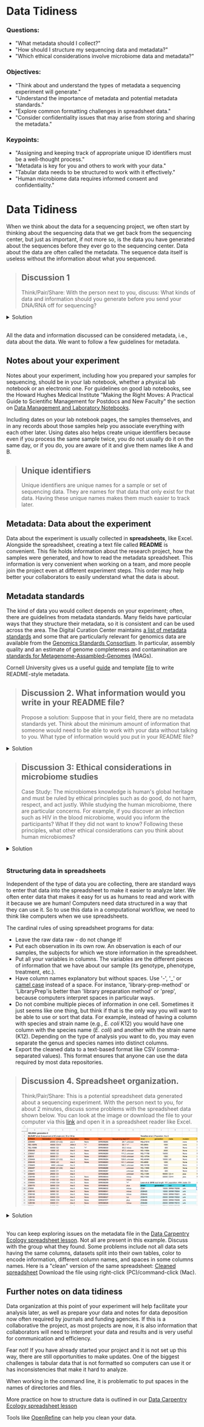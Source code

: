 
# Data Tidiness

### Questions:
- "What metadata should I collect?"
- "How should I structure my sequencing data and metadata?"
- "Which ethical considerations involve microbiome data and metadata?" 
### Objectives:
- "Think about and understand the types of metadata a sequencing experiment will generate."
- "Understand the importance of metadata and potential metadata standards."
- "Explore common formatting challenges in spreadsheet data."
- "Consider confidentiality issues that may arise from storing and sharing the metadata."
### Keypoints:
- "Assigning and keeping track of appropriate unique ID identifiers must be a well-thought process."
- "Metadata is key for you and others to work with your data."
- "Tabular data needs to be structured to work with it effectively."
- "Human microbiome data requires informed consent and confidentiality."

# Data Tidiness

When we think about the data for a sequencing project, we often start by thinking about 
the sequencing data that we get back from the sequencing center, but just as important, 
if not more so, is the data you have generated about the sequences before they ever go to 
the sequencing center. Data about the data are often called the metadata. 
The sequence data itself is useless without the information about what you sequenced.  

> ## Discussion 1
> Think/Pair/Share: With the person next to you, discuss:
> What kinds of data and information should you generate before you send your DNA/RNA off for sequencing?
>
<details>
  <summary markdown="span">Solution</summary>
Types of files and information you have generated:  
<ul>
<li>Spreadsheet or tabular data with the data from your experiment and 
whatever you were measuring for your study.</li>
<li>Lab notebook notes about how you conducted those experiments.</li>
<li>Spreadsheet or tabular data about the samples you sent for sequencing.Sequencing centers often have a particular format they need 
with the name of the sample, DNA concentration, and other information.</li>
<li>Lab notebook notes about how you prepared the DNA/RNA for sequencing and what type of sequencing you are doing, e.g., paired-end Illumina HiSeq.</li>
<br>
There likely will be other ideas here too.
Was this more information and data than you were expecting?
</details>
<br>

All the data and information discussed can be considered metadata, 
i.e., data about the data. We want to follow a few guidelines for metadata.

## Notes about your experiment

Notes about your experiment, including how you prepared your samples for sequencing, 
should be in your lab notebook, whether a physical lab notebook or an electronic one. 
For guidelines on good lab notebooks, see the Howard Hughes Medical Institute 
"Making the Right Moves: A Practical Guide to Scientifıc Management for Postdocs and New Faculty" 
the section on [Data Management and Laboratory Notebooks](http://www.hhmi.org/sites/default/files/Educational%20Materials/Lab%20Management/Making%20the%20Right%20Moves/moves2_ch8.pdf).


Including dates on your lab notebook pages, the samples themselves, and in
any records about those samples help you associate everything with each
other later. Using dates also helps create unique identifiers because even
if you process the same sample twice, you do not usually do it on the same
day, or if you do, you are aware of it and give them names like A and B.

> ## Unique identifiers
> Unique identifiers are unique names for a sample or set of sequencing data.
> They are names for that data that only exist for that data. Having these
> unique names makes them much easier to track later.


## Metadata: Data about the experiment

Data about the experiment is usually collected in **spreadsheets**, like Excel. 
Alongside the spreadsheet, creating a text file called **README** is convenient. 
This file holds information about the research project, how the samples were generated, 
and how to read the metadata spreadsheet. 
This information is very convenient when working on a team, and more
people join the project even at different 
experiment steps. This order may help better your collaborators to easily understand 
what the data is about.

## Metadata standards
The kind of data you would collect depends on your experiment; often, there are guidelines from metadata standards.
Many fields have particular ways that they structure their metadata, so it is consistent and can be used across the area. The Digital Curation Center maintains 
[a list of metadata standards](http://www.dcc.ac.uk/resources/metadata-standards/list) and some that are particularly relevant for genomics data are available from the [Genomics Standards Consortium](http://gensc.org/projects/). In particular, assembly quality and an estimate of genome completeness and contamination are [standards for Metagenome-Assambled-Genomes](https://www.nature.com/articles/nbt.3893) (MAGs).  

Cornell University gives us a useful [guide](https://data.research.cornell.edu/content/readme) and template [file](https://github.com/nselem/organization-metagenomics/blob/master/files/AUTHOR_DATASET_ReadmeTemplate.txt) to write README-style metadata.

> ## Discussion 2. What information would you write in your README file? 
> Propose a solution: Suppose that in your field, there are no metadata standards yet. Think about the 
> minimum amount of information that someone would need to be able to work with your data without talking to you. 
> What type of information would you put in your README file? 
>
<details>
  <summary markdown="span">Solution</summary>
Some examples of clarifications that need to be written in the README are:
<ul>
<li>Date format (mm-dd-yyyy or dd-mm-yyyy, for example).</li>
<li>Meaning of abbreviations.</li>
<li>Meaning or pattern followed to construct the unique IDs of samples.</li>
<li>Details about the methodology.</li>
<li>Contact information about the persons who performed the collection and/or experiments.</li>
<li>Meaning of each variable name.</li>
</ul>
</details>

> ## Discussion 3: Ethical considerations in microbiome studies
> Case Study: The microbiomes knowledge is human's global heritage and must be ruled by ethical principles such as do good, do not harm, respect, and act justly.
> While studying the human microbiome, there are particular concerns. For example, if you discover an infection such as HIV in the blood microbiome, would you inform the participants? What If they did not want to know? Following these principles, what other ethical considerations can you think about human microbiomes? 
<details>
  <summary markdown="span">Solution</summary>
  <ul>
<li>Respect: Ask participants to sign explicit prior informed consent.</li>  
<li>Do good: Share the data but protect participant's privacy</li>
<li>Do no harm: establish a policy about results communications.</li>
<li>Do no harm: Consider the Invasiveness of sampling and minimize the risk</li>
<li>Act justly: Favor diversity of subjects and justice</li> 
</ul>
</details>

<br>


### Structuring data in spreadsheets

Independent of the type of data you are collecting, there are standard ways to enter that data 
into the spreadsheet to make it easier to analyze later. We often enter data that makes it easy 
for us as humans to read and work with it because we are human! Computers need data structured in 
a way that they can use it. So to use this data in a computational workflow, we need to think 
like computers when we use spreadsheets.

The cardinal rules of using spreadsheet programs for data:

- Leave the raw data raw - do not change it!
- Put each observation in its own row. An observation is each of our samples, 
the subjects for which we store information in the spreadsheet. 
- Put all your variables in columns. The variables are the different pieces of information 
that we have about our sample (its genotype, phenotype, treatment, etc.). 
- Have column names explanatory but without spaces. Use '-', '_' or 
[camel case](https://en.wikipedia.org/wiki/Camel_case) instead of a space. 
For instance, 'library-prep-method' or 'LibraryPrep'is better than 'library preparation method' 
or 'prep', because computers interpret spaces in particular ways.
- Do not combine multiple pieces of information in one cell. Sometimes it just seems 
like one thing, but think if that is the only way you will want to be able to use or sort that data. 
For example, instead of having a column with species and strain name (e.g., *E. coli* 
K12) you would have one column with the species name (*E. coli*) and another with 
the strain name (K12). Depending on the type of analysis you want to do, you may
even separate the genus and species names into distinct columns.
- Export the cleaned data to a text-based format like CSV (comma-separated values). 
This format ensures that anyone can use the data required by most data repositories.


> ## Discussion 4. Spreadsheet organization.
> Think/Pair/Share: This is a potential spreadsheet data generated about a sequencing experiment. With the person next to you, for about 2 minutes, discuss some problems with the spreadsheet data shown below. You can look at the image or download the file to your computer via this [link](https://github.com/datacarpentry/organization-genomics/raw/gh-pages/files/Ecoli_metadata_composite_messy.xlsx) and open it in a spreadsheet reader like Excel. 
> [![Messy spreadsheet](../fig/01_tidiness_datasheet_example_messy.png)](https://github.com/datacarpentry/organization-genomics/raw/gh-pages/files/Ecoli_metadata_composite_messy.xlsx)
>
<details>
  <summary markdown="span">Solution</summary>
  <ul>
There are a few potential errors to be on the lookout for in your own data and data from collaborators or the Internet. Suppose you are aware of the errors and the possible negative effect on downstream data analysis and result interpretation. In that case, it might motivate you and your project members to try and avoid them. Making small changes to how you format your data in spreadsheets can greatly impact efficiency and reliability when it comes to data cleaning and analysis.
</ul>

<li>Using multiple tables
<li>Using multiple tabs
<li>Not filling in zeros
<li>Using problematic null values
<li>Using formatting to convey information
<li>Using formatting to make the datasheet look pretty
<li>Placing comments or units in cells
<li>Entering more than one piece of information in a cell
<li>Using problematic field names
<li>Using special characters in data
<li>Inclusion of metadata in the data table
<li>Date formatting
</details>
<br>

You can keep exploring issues on the metadata file in the [Data Carpentry Ecology spreadsheet lesson](http://www.datacarpentry.org/spreadsheet-ecology-lesson/02-common-mistakes/). Not all are present in this example. Discuss with the group what they found. Some problems include not all data sets having the same columns, datasets split into their own tables, color to encode information, different column names, and spaces in some columns names. Here is a "clean" version of the same spreadsheet:
[Cleaned spreadsheet](https://raw.githubusercontent.com/datacarpentry/wrangling-genomics/gh-pages/files/Ecoli_metadata_composite.tsv)
Download the file using right-click (PC)/command-click (Mac). 


## Further notes on data tidiness

Data organization at this point of your experiment will help facilitate 
your analysis later, as well as prepare your data and notes for data deposition
now often required by journals and funding agencies. If this is a collaborative
the project, as most projects are now, it is also information that collaborators will
need to interpret your data and results and is very useful for communication and
efficiency.

Fear not! If you have already started your project and it is not set up this way, 
there are still opportunities to make updates. One of the biggest challenges is 
tabular data that is not formatted so computers can use it or has inconsistencies
that make it hard to analyze.

When working in the command line, it is problematic to put spaces in the names of directories and files. 

More practice on how to structure data is outlined in our 
[Data Carpentry Ecology spreadsheet lesson](http://www.datacarpentry.org/spreadsheet-ecology-lesson/02-common-mistakes/)

Tools like [OpenRefine](http://www.datacarpentry.org/OpenRefine-ecology-lesson/) can help you clean your data.

